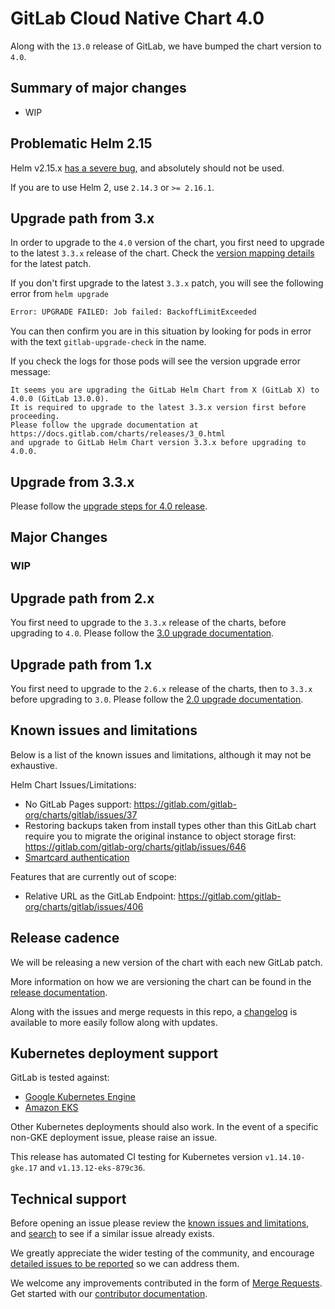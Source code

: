 # GitLab Cloud Native Chart 4.0

Along with the `13.0` release of GitLab, we have bumped the chart version to `4.0`.

## Summary of major changes

- WIP

## Problematic Helm 2.15

Helm v2.15.x [has a severe bug](https://github.com/helm/helm/issues/6767), and absolutely should not be used.

If you are to use Helm 2, use `2.14.3` or `>= 2.16.1`.

## Upgrade path from 3.x

In order to upgrade to the `4.0` version of the chart, you first need to upgrade to the latest `3.3.x`
release of the chart. Check the [version mapping details](../installation/version_mappings.md) for the latest patch.

If you don't first upgrade to the latest `3.3.x` patch, you will see the following error from `helm upgrade`

```bash
Error: UPGRADE FAILED: Job failed: BackoffLimitExceeded
```

You can then confirm you are in this situation by looking for pods in error with the text `gitlab-upgrade-check` in the name.

If you check the logs for those pods will see the version upgrade error message:

```plaintext
It seems you are upgrading the GitLab Helm Chart from X (GitLab X) to 4.0.0 (GitLab 13.0.0).
It is required to upgrade to the latest 3.3.x version first before proceeding.
Please follow the upgrade documentation at https://docs.gitlab.com/charts/releases/3_0.html
and upgrade to GitLab Helm Chart version 3.3.x before upgrading to 4.0.0.
```

## Upgrade from 3.3.x

Please follow the [upgrade steps for 4.0 release](../installation/upgrade.md).

## Major Changes

### WIP

## Upgrade path from 2.x

You first need to upgrade to the `3.3.x` release of the charts, before upgrading to `4.0`. Please follow the
[3.0 upgrade documentation](3_0.md).

## Upgrade path from 1.x

You first need to upgrade to the `2.6.x` release of the charts, then to `3.3.x` before upgrading to `3.0`. Please follow
the [2.0 upgrade documentation](2_0.md).

## Known issues and limitations

Below is a list of the known issues and limitations, although it may not be exhaustive.

Helm Chart Issues/Limitations:

- No GitLab Pages support: <https://gitlab.com/gitlab-org/charts/gitlab/issues/37>
- Restoring backups taken from install types other than this GitLab chart require you to migrate the original instance to object storage first: <https://gitlab.com/gitlab-org/charts/gitlab/issues/646>
- [Smartcard authentication](https://gitlab.com/gitlab-org/charts/gitlab/issues/988)

Features that are currently out of scope:

- Relative URL as the GitLab Endpoint: <https://gitlab.com/gitlab-org/charts/gitlab/issues/406>

## Release cadence

We will be releasing a new version of the chart with each new GitLab patch.

More information on how we are versioning the chart can be found in the [release documentation](../development/release.md).

Along with the issues and merge requests in this repo, a [changelog](https://gitlab.com/gitlab-org/charts/gitlab/blob/master/CHANGELOG.md) is available to more easily follow along with updates.

## Kubernetes deployment support

GitLab is tested against:

- [Google Kubernetes Engine](https://cloud.google.com/kubernetes-engine/)
- [Amazon EKS](https://aws.amazon.com/eks/)

Other Kubernetes deployments should also work. In the event of a specific non-GKE deployment issue, please raise an issue.

This release has automated CI testing for Kubernetes version `v1.14.10-gke.17` and `v1.13.12-eks-879c36`.

## Technical support

Before opening an issue please review the [known issues and limitations](#known-issues-and-limitations), and [search](https://gitlab.com/gitlab-org/charts/gitlab/issues) to see if a similar issue already exists.

We greatly appreciate the wider testing of the community, and encourage [detailed issues to be reported](https://gitlab.com/gitlab-org/charts/gitlab/issues/new) so we can address them.

We welcome any improvements contributed in the form of [Merge Requests](https://gitlab.com/gitlab-org/charts/gitlab/-/merge_requests).
Get started with our [contributor documentation](../index.md#contributing).
